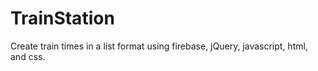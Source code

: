 # TrainStation
Create train times in a list format using firebase, jQuery, javascript, html, and css.

